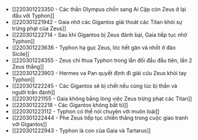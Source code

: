 - [[220301223350 - Các thần Olympus chốn sang Ai Cập còn Zeus ở lại đấu với Typhon]]
- [[220301221942 - Gaia nhờ các Gigantos giải thoát các Titan khỏi sự trừng phạt của Zeus]]
- [[220301222714 - Sau khi Gigantos bị Zeus đánh bại, Gaia tiếp tục nhờ Typhon]]
- [[220301223636 - Typhon hạ gục Zeus, lóc hết gân và nhốt ở đảo Sicile]]
- [[220301224355 - Zeus chỉ thua Typhon trong lần đối đầu đầu tiên, lần 2 Zeus thắng]]
- [[220301223903 - Hermes va Pan quyết định đi giải cứu Zeus khỏi tay Typhon]]
- [[220301222245 - Các Gigantos sẽ bị chết nếu cùng lúc bị thần và người trần đánh]]
- [[220301221155 - Gaia không bằng lòng việc Zeus trừng phạt các Titan]]
- [[220301222218 - Các Gigantos không bất tử]]
- [[220301223112 - Typhon có thể nói chuyện với muôn loài]]
- [[220301222444 - Phe Zeus tiếp tục chiến thắng trong cuộc giao tranh với Gigantos]]
- [[220301222943 - Typhon là con của Gaia và Tartarus]]
